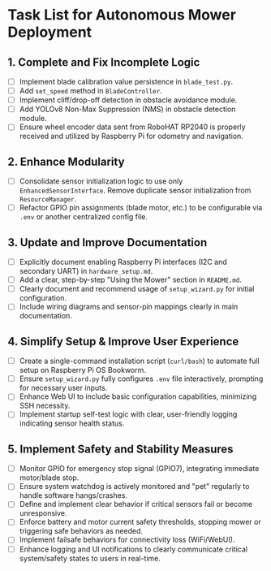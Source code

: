 # Task List for Autonomous Mower Deployment

## 1. Complete and Fix Incomplete Logic

- [ ] Implement blade calibration value persistence in `blade_test.py`.
- [ ] Add `set_speed` method in `BladeController`.
- [ ] Implement cliff/drop-off detection in obstacle avoidance module.
- [ ] Add YOLOv8 Non-Max Suppression (NMS) in obstacle detection module.
- [ ] Ensure wheel encoder data sent from RoboHAT RP2040 is properly received and utilized by Raspberry Pi for odometry and navigation.

## 2. Enhance Modularity

- [ ] Consolidate sensor initialization logic to use only `EnhancedSensorInterface`. Remove duplicate sensor initialization from `ResourceManager`.
- [ ] Refactor GPIO pin assignments (blade motor, etc.) to be configurable via `.env` or another centralized config file.

## 3. Update and Improve Documentation

- [ ] Explicitly document enabling Raspberry Pi interfaces (I2C and secondary UART) in `hardware_setup.md`.
- [ ] Add a clear, step-by-step "Using the Mower" section in `README.md`.
- [ ] Clearly document and recommend usage of `setup_wizard.py` for initial configuration.
- [ ] Include wiring diagrams and sensor-pin mappings clearly in main documentation.

## 4. Simplify Setup & Improve User Experience

- [ ] Create a single-command installation script (`curl/bash`) to automate full setup on Raspberry Pi OS Bookworm.
- [ ] Ensure `setup_wizard.py` fully configures `.env` file interactively, prompting for necessary user inputs.
- [ ] Enhance Web UI to include basic configuration capabilities, minimizing SSH necessity.
- [ ] Implement startup self-test logic with clear, user-friendly logging indicating sensor health status.

## 5. Implement Safety and Stability Measures

- [ ] Monitor GPIO for emergency stop signal (GPIO7), integrating immediate motor/blade stop.
- [ ] Ensure system watchdog is actively monitored and "pet" regularly to handle software hangs/crashes.
- [ ] Define and implement clear behavior if critical sensors fail or become unresponsive.
- [ ] Enforce battery and motor current safety thresholds, stopping mower or triggering safe behaviors as needed.
- [ ] Implement failsafe behaviors for connectivity loss (WiFi/WebUI).
- [ ] Enhance logging and UI notifications to clearly communicate critical system/safety states to users in real-time.
